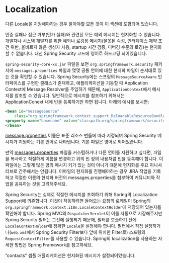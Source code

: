 # Localization

다른 Locale을 지원해야하는 경우 알아야할 모든 것이 이 섹션에 포함되어 있습니다.

인증 실패나 접근 거부(인가 실패)와 관련된 모든 예외 메시지는 현지화할 수 있습니다. 개발자나 시스템 개발자를 위한 예외나 로깅용 메시지(잘못된 속성, 인터페이스 제약 조건 위반, 올바르지 않은 생성자 사용, startup 시간 검증, 디버깅 수준의 로깅)는 현지화할 수 없습니다. 대신 Spring Security 코드에 영어로 하드코딩 되어있습니다.

`spring-security-core-xx.jar` 파일을 보면 `org.springframework.security` 패키지에 `messages.properties` 파일과 몇몇 공통 언어에 대한 현지화 파일이 순서대로 있는 것을  확인할 수 있습니다. Spring Security에는 스프링의 `MessageSourceAware` 인터페이스를 구현한 클래스가 존재하고, 애플리케이션을 기동할 때 Application Context에 Message Resolver를 주입하기 때문에, `ApplicationContext`에서 메시지를 참조할 수 있습니다.  일반적으로 메시지를 참조하기 위해서는 ApplicationConext 내에 빈을 등록하기만 하면 됩니다. 아래의 예시를 보시면:

```xml
<bean id="messageSource"
	class="org.springframework.context.support.ReloadableResourceBundleMessageSource">
<property name="basename" value="classpath:org/springframework/security/messages"/>
</bean>
```

[message.properties](http://message.properties) 이름은 표준 리소스 번들에 따라 지정되며 Spring Security 메시지가 지원하는 기본 언어로 나타냅니다. 기본 파일은 영어로 되어있습니다.

만약 [messages.properties](http://messages.properties) 파일을 커스텀하거나 다른 언어를 지원하고 싶다면, 파일을 복사하고 적절하게 이름을 변경하고 위의 빈 정의 내용처럼 빈을 등록해야 합니다. 이파일에는 그렇게 많은 양의 메시지 키가 있는 것이 아니기 떄문에 현지화를 주요 이니셔티브로 간주해서는 안됩니다. 이파일의 현지화를 진행해야하는 경우 JIRA 작업을 기록하고 적절한 이름의 현지화 버전의 messages.properties를 첨부하여 커뮤니티와 작업을 공유하는 것을 고려해주세요.

Spring Security는 실제로 적절한 메시지를 조회하기 위해 Spring의 Localization Support에 의존합니다. 이것이 작동하려면 들어오는 요청의 로케일이 Spring의 `org.springframework.context.i18n.LocaleContextHolder`에 저장되어 있는지를 확인해야 합니다. Spring MVC의 `DispatcherServlet`이 이를 자동으로 저장해주지만 Spring Security 필터는 그전에 실행되기 때문에, 필터를 호출하기 전에 `LocaleContextHolder`에 정확한 `Locale`을 설정해야 합니다. 필터에서 직접 설정하거나(`web.xml`에서 Spring Security Filter보다 앞에 위치한 Filter로) 스프링의 `RequestContextFilter`를 사용할 수 있습니다. Spring의 localization을 사용하는 자세한 방법은 Spring Framework를 참고하세요.

“contacts” 샘플 애플리케이션은 현지화된 메시지가 설정되어있습니다.